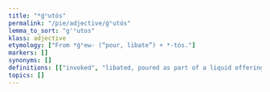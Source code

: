 ```yaml
---
title: "*ǵʰutós"
permalink: "/pie/adjective/ǵʰutós"
lemma_to_sort: "g'ʰutos"
klass: adjective
etymology: ["From *ǵʰew- (“pour, libate”) +‎ *-tós."]
markers: []
synonyms: []
definitions: [["invoked", "libated, poured as part of a liquid offering"]]
topics: []
---
```

